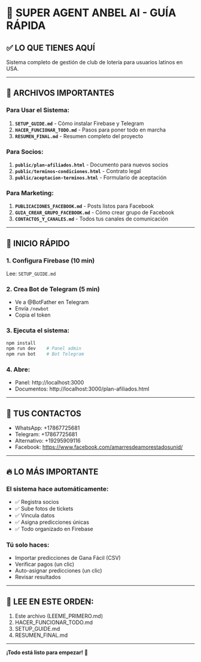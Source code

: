 # 🚀 SUPER AGENT ANBEL AI - GUÍA RÁPIDA

## ✅ LO QUE TIENES AQUÍ

Sistema completo de gestión de club de lotería para usuarios latinos en USA.

---

## 📂 ARCHIVOS IMPORTANTES

### **Para Usar el Sistema:**

1. **`SETUP_GUIDE.md`** - Cómo instalar Firebase y Telegram
2. **`HACER_FUNCIONAR_TODO.md`** - Pasos para poner todo en marcha
3. **`RESUMEN_FINAL.md`** - Resumen completo del proyecto

### **Para Socios:**

1. **`public/plan-afiliados.html`** - Documento para nuevos socios
2. **`public/terminos-condiciones.html`** - Contrato legal
3. **`public/aceptacion-terminos.html`** - Formulario de aceptación

### **Para Marketing:**

1. **`PUBLICACIONES_FACEBOOK.md`** - Posts listos para Facebook
2. **`GUIA_CREAR_GRUPO_FACEBOOK.md`** - Cómo crear grupo de Facebook
3. **`CONTACTOS_Y_CANALES.md`** - Todos tus canales de comunicación

---

## 🎯 INICIO RÁPIDO

### **1. Configura Firebase** (10 min)
Lee: `SETUP_GUIDE.md`

### **2. Crea Bot de Telegram** (5 min)
- Ve a @BotFather en Telegram
- Envía `/newbot`
- Copia el token

### **3. Ejecuta el sistema:**
```bash
npm install
npm run dev    # Panel admin
npm run bot    # Bot Telegram
```

### **4. Abre:**
- Panel: http://localhost:3000
- Documentos: http://localhost:3000/plan-afiliados.html

---

## 📱 TUS CONTACTOS

- WhatsApp: +17867725681
- Telegram: +17867725681  
- Alternativo: +19295909116
- Facebook: https://www.facebook.com/amarresdeamorestadosunid/

---

## 🔥 LO MÁS IMPORTANTE

### **El sistema hace automáticamente:**
- ✅ Registra socios
- ✅ Sube fotos de tickets
- ✅ Vincula datos
- ✅ Asigna predicciones únicas
- ✅ Todo organizado en Firebase

### **Tú solo haces:**
- Importar predicciones de Gana Fácil (CSV)
- Verificar pagos (un clic)
- Auto-asignar predicciones (un clic)
- Revisar resultados

---

## 📖 LEE EN ESTE ORDEN:

1. Este archivo (LEEME_PRIMERO.md)
2. HACER_FUNCIONAR_TODO.md
3. SETUP_GUIDE.md
4. RESUMEN_FINAL.md

---

**¡Todo está listo para empezar!** 🎉


